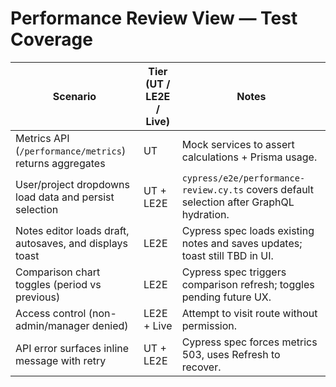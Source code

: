 # Performance Review View — Test Coverage

| Scenario | Tier (UT / LE2E / Live) | Notes |
|----------|-------------------------|-------|
| Metrics API (`/performance/metrics`) returns aggregates | UT | Mock services to assert calculations + Prisma usage. |
| User/project dropdowns load data and persist selection | UT + LE2E | `cypress/e2e/performance-review.cy.ts` covers default selection after GraphQL hydration. |
| Notes editor loads draft, autosaves, and displays toast | LE2E | Cypress spec loads existing notes and saves updates; toast still TBD in UI. |
| Comparison chart toggles (period vs previous) | LE2E | Cypress spec triggers comparison refresh; toggles pending future UX. |
| Access control (non-admin/manager denied) | LE2E + Live | Attempt to visit route without permission. |
| API error surfaces inline message with retry | UT + LE2E | Cypress spec forces metrics 503, uses Refresh to recover. |
